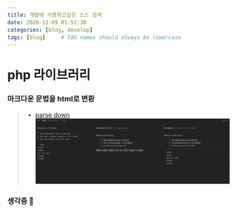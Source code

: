 ```yaml
---
title: 개발에 사용하고싶은 소스 검색
date: 2020-12-09 01:51:30 
categories: [blog, develop]
tags: [blog]     # TAG names should always be lowercase
---
```


# php 라이브러리

### 마크다운 문법을 html로 변환
> - [parse down](https://parsedown.org)  
> ![1번](/assets/img/blog/201209/1.png)  

### 셍각중 🧐